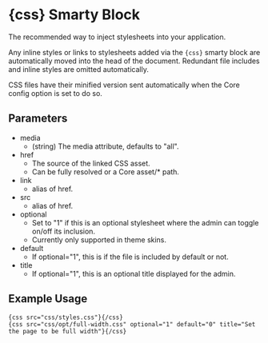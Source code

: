 # {css} Smarty Block

The recommended way to inject stylesheets into your application.

Any inline styles or links to stylesheets added via the `{css}` smarty block are automatically moved into the head of the document.
Redundant file includes and inline styles are omitted automatically.

CSS files have their minified version sent automatically when the Core config option is set to do so.

## Parameters

* media
	* (string) The media attribute, defaults to "all".
* href
	* The source of the linked CSS asset.
	* Can be fully resolved or a Core asset/* path.
* link
	* alias of href.
* src
	* alias of href.
* optional
	* Set to "1" if this is an optional stylesheet where the admin can toggle on/off its inclusion.
	* Currently only supported in theme skins.
* default
	* If optional="1", this is if the file is included by default or not.
* title
	* If optional="1", this is an optional title displayed for the admin.

## Example Usage

	{css src="css/styles.css"}{/css}
	{css src="css/opt/full-width.css" optional="1" default="0" title="Set the page to be full width"}{/css}